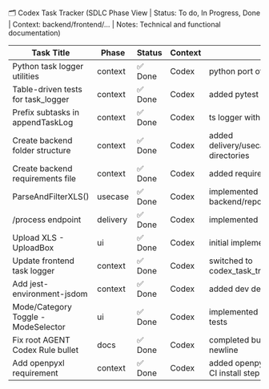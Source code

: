 🗂️ Codex Task Tracker (SDLC Phase View | Status: To do, In Progress, Done | Context: backend/frontend/... | Notes: Technical and functional documentation)


| **Task Title**                    | **Phase**                   | **Status** | **Context** | **Notes** | **Created** | **Updated** |
| --------------------------------- | --------------------------- | ---------- | ----------- | -------------------------------------------------------------- | ---------- | --------- |
| Python task logger utilities | context                   | ✅ Done        | Codex       | python port of go utilities | 2025-07-10 | 2025-07-10 |
| Table-driven tests for task_logger | context                   | ✅ Done        | Codex       | added pytest table-driven tests | 2025-07-10 | 2025-07-10 |
| Prefix subtasks in appendTaskLog | context                   | ✅ Done        | Codex       | ts logger with parentTaskName | 2025-07-10 | 2025-07-10 |
| Create backend folder structure | context                   | ✅ Done        | Codex       | added delivery/usecase/repository directories | 2025-07-10 | 2025-07-10 |
| Create backend requirements file | context                   | ✅ Done        | Codex       | added requirements.txt and docs | 2025-07-10 | 2025-07-10 |
| ParseAndFilterXLS()       | usecase                   | ✅ Done        | Codex       | implemented parser in backend/repository/xls_parser.py | 2025-07-10 | 2025-07-10 |
| /process endpoint         | delivery                  | ✅ Done        | Codex       | implemented FastAPI route | 2025-07-10 | 2025-07-10 |
| Upload XLS - UploadBox    | ui                        | ✅ Done        | Codex       | initial implementation | 2025-07-11 | 2025-07-11 |
| Update frontend task logger | context                   | ✅ Done        | Codex       | switched to codex_task_tracker.md | 2025-07-11 | 2025-07-11 |
| Add jest-environment-jsdom | context                   | ✅ Done        | Codex       | added dev dependency | 2025-07-11 | 2025-07-11 |
| Mode/Category Toggle - ModeSelector | ui                        | ✅ Done        | Codex       | implemented ModeSelector with tests | 2025-07-11 | 2025-07-11 |
| Fix root AGENT Codex Rule bullet | docs | ✅ Done        | Codex       | completed bullet text and newline | 2025-07-11 | 2025-07-11 |
| Add openpyxl requirement  | context                   | ✅ Done        | Codex       | added openpyxl dependency and CI install step | 2025-07-11 | 2025-07-11 |
